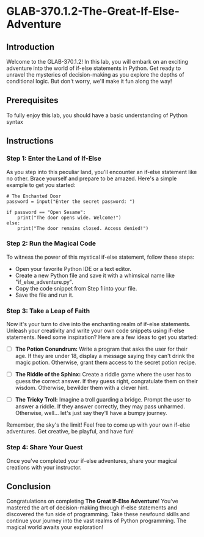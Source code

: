 # GLAB-370.1.2-The-Great-If-Else-Adventure

## Introduction
Welcome to the GLAB-370.1.2! In this lab, you will embark on an exciting adventure into the world of if-else statements in Python. Get ready to unravel the mysteries of decision-making as you explore the depths of conditional logic. But don't worry, we'll make it fun along the way!

## Prerequisites
To fully enjoy this lab, you should have a basic understanding of Python syntax

## Instructions

### Step 1: Enter the Land of If-Else
As you step into this peculiar land, you'll encounter an if-else statement like no other. Brace yourself and prepare to be amazed. Here's a simple example to get you started:

```
# The Enchanted Door
password = input("Enter the secret password: ")

if password == "Open Sesame":
    print("The door opens wide. Welcome!")
else:
    print("The door remains closed. Access denied!")
```

### Step 2: Run the Magical Code
To witness the power of this mystical if-else statement, follow these steps:

- Open your favorite Python IDE or a text editor.
- Create a new Python file and save it with a whimsical name like "if_else_adventure.py".
- Copy the code snippet from Step 1 into your file.
- Save the file and run it.

### Step 3: Take a Leap of Faith

Now it's your turn to dive into the enchanting realm of if-else statements. Unleash your creativity and write your own code snippets using if-else statements. Need some inspiration? Here are a few ideas to get you started:

- [ ] **The Potion Conundrum:** Write a program that asks the user for their age. If they are under 18, display a message saying they can't drink the magic potion. Otherwise, grant them access to the secret potion recipe.

- [ ] **The Riddle of the Sphinx:** Create a riddle game where the user has to guess the correct answer. If they guess right, congratulate them on their wisdom. Otherwise, bewilder them with a clever hint.

- [ ] **The Tricky Troll:** Imagine a troll guarding a bridge. Prompt the user to answer a riddle. If they answer correctly, they may pass unharmed. Otherwise, well... let's just say they'll have a bumpy journey.

Remember, the sky's the limit! Feel free to come up with your own if-else adventures. Get creative, be playful, and have fun!

### Step 4: Share Your Quest
Once you've completed your if-else adventures, share your magical creations with your instructor.


## Conclusion
Congratulations on completing **The Great If-Else Adventure**! You've mastered the art of decision-making through if-else statements and discovered the fun side of programming. Take these newfound skills and continue your journey into the vast realms of Python programming. The magical world awaits your exploration!

